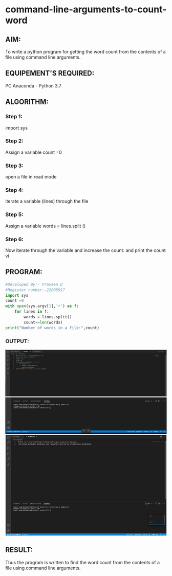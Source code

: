 # command-line-arguments-to-count-word
## AIM:
To write a python program for getting the word count from the contents of a file using command line arguments.
## EQUIPEMENT'S REQUIRED: 
PC
Anaconda - Python 3.7
## ALGORITHM: 
### Step 1:
import sys

### Step 2:
Assign a variable count =0 
 
### Step 3: 
open a file in read mode

### Step 4:  
iterate a variable (lines) through the file

### Step 5: 
Assign a variable words = lines.split ()

### Step 6: 
Now iterate through the variable and increase the count: and print the count vi

## PROGRAM:
```python
#Developed By:- Praveen D
#Register number:-22005917
import sys
count =0
with open(sys.argv[1],'r') as f:
    for lines in f:
        words = lines.split()
        count+=len(words)
print("Number of words in a file:",count)   
```   

### OUTPUT:
![output1](./output4.png)
![output2](./output3.png)
![output3](./output5.png)

## RESULT:
Thus the program is written to find the word count from the contents of a file using command line arguments.
